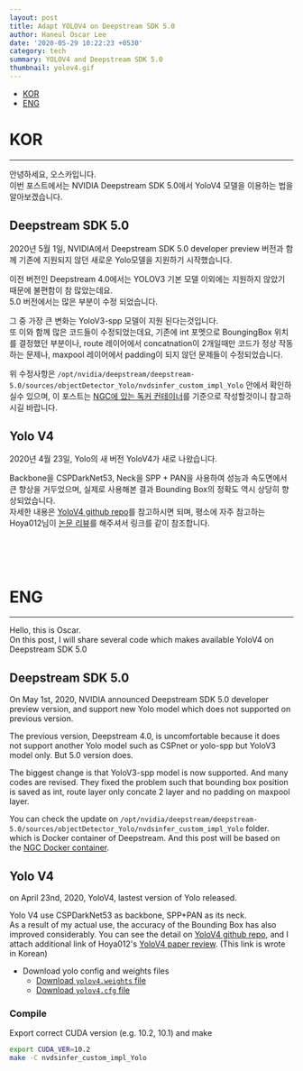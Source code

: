 ```yaml
---
layout: post
title: Adapt YOLOV4 on Deepstream SDK 5.0
author: Haneul Oscar Lee
date: '2020-05-29 10:22:23 +0530'
category: tech
summary: YOLOV4 and Deepstream SDK 5.0
thumbnail: yolov4.gif
---
```


* [KOR](#kor)
* [ENG](#eng)


# KOR
----------

안녕하세요, 오스카입니다.   
이번 포스트에서는 NVIDIA Deepstream SDK 5.0에서 YoloV4 모델을 이용하는 법을 알아보겠습니다.

## Deepstream SDK 5.0

2020년 5월 1일, NVIDIA에서 Deepstream SDK 5.0 developer preview 버전과 함께 기존에 지원되지 않던 새로운  Yolo모델을 지원하기 시작했습니다.   

이전 버전인 Deepstream 4.0에서는 YOLOV3 기본 모델 이외에는 지원하지 않았기 때문에 불편함이 참 많았는데요.   
5.0 버전에서는 많은 부분이 수정 되었습니다.

그 중 가장 큰 변화는 YoloV3-spp 모델이 지원 된다는것입니다.   
또 이와 함께 많은 코드들이 수정되었는데요, 기존에 int 포멧으로 BoungingBox 위치를 결정했던 부분이나, route 레이어에서 concatnation이 2개일때만 코드가 정상 작동하는 문제나, maxpool 레이어에서 padding이 되지 않던 문제들이 수정되었습니다. 

위 수정사항은 `/opt/nvidia/deepstream/deepstream-5.0/sources/objectDetector_Yolo/nvdsinfer_custom_impl_Yolo` 안에서 확인하실수 있으며, 
이 포스트는 [NGC에 있는 독커 컨테이너](https://ngc.nvidia.com/catalog/containers/nvidia:deepstream)를 기준으로 작성할것이니 참고하시길 바랍니다.


## Yolo V4

2020년 4월 23일, Yolo의 새 버전 YoloV4가 새로 나왔습니다.

Backbone을 CSPDarkNet53, Neck을 SPP + PAN을 사용하여 성능과 속도면에서 큰 향상을 거두었으며, 실제로 사용해본 결과 Bounding Box의 정확도 역시 상당히 향상되었습니다.   
자세한 내용은 [YoloV4 github repo](https://github.com/AlexeyAB/darknet)를 참고하시면 되며, 
평소에 자주 참고하는 Hoya012님이 [논문 리뷰](https://hoya012.github.io/blog/yolov4/)를 해주셔서 링크를 같이 참조합니다. 






<br><br><br>
# ENG
----------

Hello, this is Oscar.   
On this post, I will share several code which makes available YoloV4 on Deepstream SDK 5.0

## Deepstream SDK 5.0

On May 1st, 2020, NVIDIA announced Deepstream SDK 5.0 developer preview version, and support new Yolo model which does not supported on previous version.

The previous version, Deepstream 4.0, is uncomfortable because it does not support another Yolo model such as CSPnet or yolo-spp but YoloV3 model only.
But 5.0 version does.

The biggest change is that YoloV3-spp model is now supported.
And many codes are revised. 
They fixed the problem such that bounding box position is saved as int, route layer only concate 2 layer and no padding on maxpool layer. 

You can check the update on `/opt/nvidia/deepstream/deepstream-5.0/sources/objectDetector_Yolo/nvdsinfer_custom_impl_Yolo` folder.
which is Docker container of Deepstream.
And this post will be based on the [NGC Docker container](https://ngc.nvidia.com/catalog/containers/nvidia:deepstream).


## Yolo V4

on April 23nd, 2020, YoloV4, lastest version of Yolo released.

Yolo V4 use CSPDarkNet53 as backbone, SPP+PAN as its neck.   
As a result of my actual use, the accuracy of the Bounding Box has also improved considerably.
You can see the detail on [YoloV4 github repo](https://github.com/AlexeyAB/darknet), and I attach additional link of Hoya012's [YoloV4 paper review](https://hoya012.github.io/blog/yolov4/). (This link is wrote in Korean)



* Download yolo config and weights files
    - [Download `yolov4.weights` file](https://drive.google.com/open?id=1cewMfusmPjYWbrnuJRuKhPMwRe_b9PaT)
    - [Download `yolov4.cfg` file](https://raw.githubusercontent.com/AlexeyAB/darknet/master/cfg/yolov4.cfg)

### Compile

Export correct CUDA version (e.g. 10.2, 10.1) and make


```sh
export CUDA_VER=10.2
make -C nvdsinfer_custom_impl_Yolo
```
